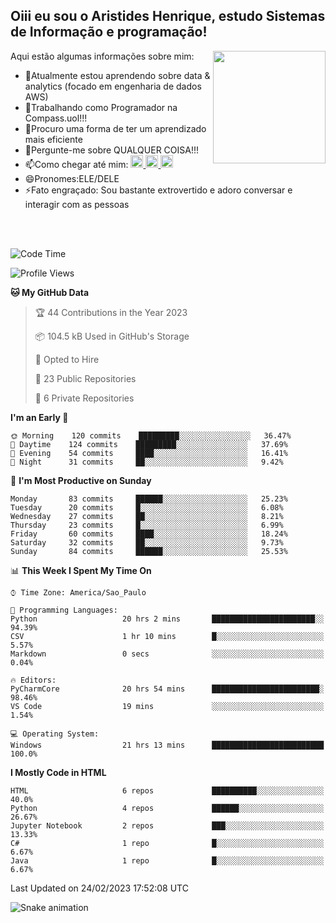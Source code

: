 ## Oiii eu sou o Aristides Henrique, estudo Sistemas de Informação e programação!

<div >
Aqui estão algumas informações sobre mim:<img align="right" height="180em" src="https://user-images.githubusercontent.com/97318481/177042589-45d62122-82a9-4a32-b3a7-87b322825b2f.png">
</div>

- 🌱Atualmente estou aprendendo sobre data & analytics (focado em engenharia de dados AWS)
- 👯Trabalhando como Programador na Compass.uol!!!
- 🤔Procuro uma forma de ter um aprendizado mais eficiente
- 💬Pergunte-me sobre QUALQUER COISA!!!
- 📫Como chegar até mim:
  <a href="https://www.instagram.com/aryhenry/" target="_blank">
  <img src="https://img.shields.io/badge/-Instagram-%23E4405F?style=for-the-badge&logo=instagram&logoColor=black" height="20px">
  </a>
  <a href="https://www.linkedin.com/in/aristides-henrique/" target="_blank">
  <img src="https://img.shields.io/badge/-LinkedIn-%230077B5?style=for-the-badge&logo=linkedin&logoColor=black" height="20px">
  </a> 
  <a href="mailto:arihenriqueuna@gmail.com">
  <img src="https://img.shields.io/badge/-Gmail-%23333?style=for-the-badge&logo=gmail&logoColor=white" height="20px">
  </a>
- 😄Pronomes:ELE/DELE
- ⚡Fato engraçado: Sou bastante extrovertido e adoro conversar e interagir com as pessoas
<br/>
<br/>

<!--START_SECTION:waka-->
![Code Time](http://img.shields.io/badge/Code%20Time-419%20hrs%2040%20mins-blue)

![Profile Views](http://img.shields.io/badge/Profile%20Views-0-blue)

**🐱 My GitHub Data** 

> 🏆 44 Contributions in the Year 2023
 > 
> 📦 104.5 kB Used in GitHub's Storage 
 > 
> 💼 Opted to Hire
 > 
> 📜 23 Public Repositories 
 > 
> 🔑 6 Private Repositories  
 > 
**I'm an Early 🐤** 

```text
🌞 Morning    120 commits    █████████░░░░░░░░░░░░░░░░   36.47% 
🌇 Daytime    124 commits    █████████░░░░░░░░░░░░░░░░   37.69% 
🌃 Evening    54 commits     ████░░░░░░░░░░░░░░░░░░░░░   16.41% 
🌙 Night      31 commits     ██░░░░░░░░░░░░░░░░░░░░░░░   9.42%

```
📅 **I'm Most Productive on Sunday** 

```text
Monday       83 commits     ██████░░░░░░░░░░░░░░░░░░░   25.23% 
Tuesday      20 commits     █░░░░░░░░░░░░░░░░░░░░░░░░   6.08% 
Wednesday    27 commits     ██░░░░░░░░░░░░░░░░░░░░░░░   8.21% 
Thursday     23 commits     █░░░░░░░░░░░░░░░░░░░░░░░░   6.99% 
Friday       60 commits     ████░░░░░░░░░░░░░░░░░░░░░   18.24% 
Saturday     32 commits     ██░░░░░░░░░░░░░░░░░░░░░░░   9.73% 
Sunday       84 commits     ██████░░░░░░░░░░░░░░░░░░░   25.53%

```


📊 **This Week I Spent My Time On** 

```text
⌚︎ Time Zone: America/Sao_Paulo

💬 Programming Languages: 
Python                   20 hrs 2 mins       ███████████████████████░░   94.39% 
CSV                      1 hr 10 mins        █░░░░░░░░░░░░░░░░░░░░░░░░   5.57% 
Markdown                 0 secs              ░░░░░░░░░░░░░░░░░░░░░░░░░   0.04%

🔥 Editors: 
PyCharmCore              20 hrs 54 mins      ████████████████████████░   98.46% 
VS Code                  19 mins             ░░░░░░░░░░░░░░░░░░░░░░░░░   1.54%

💻 Operating System: 
Windows                  21 hrs 13 mins      █████████████████████████   100.0%

```

**I Mostly Code in HTML** 

```text
HTML                     6 repos             ██████████░░░░░░░░░░░░░░░   40.0% 
Python                   4 repos             ██████░░░░░░░░░░░░░░░░░░░   26.67% 
Jupyter Notebook         2 repos             ███░░░░░░░░░░░░░░░░░░░░░░   13.33% 
C#                       1 repo              █░░░░░░░░░░░░░░░░░░░░░░░░   6.67% 
Java                     1 repo              █░░░░░░░░░░░░░░░░░░░░░░░░   6.67%

```



 Last Updated on 24/02/2023 17:52:08 UTC
<!--END_SECTION:waka-->

![Snake animation](https://github.com/arihenrique/arihenrique/blob/output/github-contribution-grid-snake.svg)

